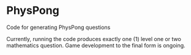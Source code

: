 # PhysPong
Code for generating PhysPong questions

Currently, running the code produces exactly one (1) level one or two mathematics question. Game development to the final form is ongoing.
